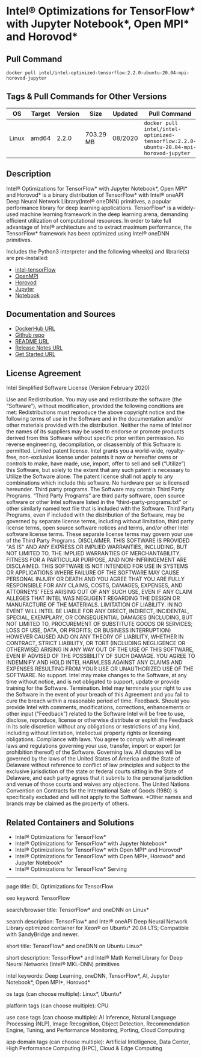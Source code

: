 # Intel® Optimizations for TensorFlow\* with Jupyter Notebook\*, Open MPI\* and Horovod\*

## Pull Command

```
docker pull intel/intel-optimized-tensorflow:2.2.0-ubuntu-20.04-mpi-horovod-jupyter
```

## Tags & Pull Commands for Other Versions

| OS  | Target | Version | Size | Updated | Pull Command |
| --- | ------ | ------- |  --- |  ------ |  ----------- |
| Linux | amd64 | 2.2.0 | 703.29 MB | 08/2020 | `docker pull intel/intel-optimized-tensorflow:2.2.0-ubuntu-20.04-mpi-horovod-jupyter` |

## Description

Intel® Optimizations for TensorFlow\* with Jupyter Notebook\*, Open MPI\* and Horovod\* is a binary distribution of TensorFlow\* with Intel® oneAPI Deep Neural Network Library(Intel® oneDNN) primitives, a popular performance library for deep learning applications. TensorFlow\* is a widely-used machine learning framework in the deep learning arena, demanding efficient utilization of computational resources. In order to take full advantage of Intel® architecture and to extract maximum performance, the TensorFlow\* framework has been optimized using Intel® oneDNN primitives.

Includes the Python3 interpreter and the following wheel(s) and librarie(s) are pre-installed:
 - [intel-tensorFlow](https://pypi.org/project/intel-tensorflow/2.2.0/)
 - [OpenMPI](https://www.open-mpi.org/)
 - [Horovod](https://pypi.org/project/horovod/)
 - [Jupyter](https://pypi.org/project/jupyter/)
 - [Notebook](https://pypi.org/project/notebook/)

## Documentation and Sources

- [DockerHub URL](https://hub.docker.com/r/intel/intel-optimized-tensorflow)
- [Github repo](https://github.com/Intel-tensorflow/tensorflow/tree/master)
- [README URL](https://github.com/Intel-tensorflow/tensorflow/blob/master/README.md)
- [Release Notes URL](https://github.com/Intel-tensorflow/tensorflow/releases)
- [Get Started URL](https://software.intel.com/content/www/us/en/develop/articles/intel-optimization-for-tensorflow-installation-guide.html)

## License Agreement

Intel Simplified Software License (Version February 2020)

Use and Redistribution. You may use and redistribute the software (the “Software”), without modification, provided the following conditions are met:
Redistributions must reproduce the above copyright notice and the following terms of use in the Software and in the documentation and/or other materials provided with the distribution.
Neither the name of Intel nor the names of its suppliers may be used to endorse or promote products derived from this Software without specific prior written permission.
No reverse engineering, decompilation, or disassembly of this Software is permitted.
Limited patent license. Intel grants you a world-wide, royalty-free, non-exclusive license under patents it now or hereafter owns or controls to make, have made, use, import, offer to sell and sell (“Utilize”) this Software, but solely to the extent that any such patent is necessary to Utilize the Software alone. The patent license shall not apply to any combinations which include this software. No hardware per se is licensed hereunder.
Third party programs. The Software may contain Third Party Programs. “Third Party Programs” are third party software, open source software or other Intel software listed in the “third-party-programs.txt” or other similarly named text file that is included with the Software. Third Party Programs, even if included with the distribution of the Software, may be governed by separate license terms, including without limitation, third party license terms, open source software notices and terms, and/or other Intel software license terms. These separate license terms may govern your use of the Third Party Programs.
DISCLAIMER. THIS SOFTWARE IS PROVIDED "AS IS" AND ANY EXPRESS OR IMPLIED WARRANTIES, INCLUDING, BUT NOT LIMITED TO, THE IMPLIED WARRANTIES OF MERCHANTABILITY, FITNESS FOR A PARTICULAR PURPOSE, AND NON-INFRINGEMENT ARE DISCLAIMED. THIS SOFTWARE IS NOT INTENDED FOR USE IN SYSTEMS OR APPLICATIONS WHERE FAILURE OF THE SOFTWARE MAY CAUSE PERSONAL INJURY OR DEATH AND YOU AGREE THAT YOU ARE FULLY RESPONSIBLE FOR ANY CLAIMS, COSTS, DAMAGES, EXPENSES, AND ATTORNEYS’ FEES ARISING OUT OF ANY SUCH USE, EVEN IF ANY CLAIM ALLEGES THAT INTEL WAS NEGLIGENT REGARDING THE DESIGN OR MANUFACTURE OF THE MATERIALS.
LIMITATION OF LIABILITY. IN NO EVENT WILL INTEL BE LIABLE FOR ANY DIRECT, INDIRECT, INCIDENTAL, SPECIAL, EXEMPLARY, OR CONSEQUENTIAL DAMAGES (INCLUDING, BUT NOT LIMITED TO, PROCUREMENT OF SUBSTITUTE GOODS OR SERVICES; LOSS OF USE, DATA, OR PROFITS; OR BUSINESS INTERRUPTION) HOWEVER CAUSED AND ON ANY THEORY OF LIABILITY, WHETHER IN CONTRACT, STRICT LIABILITY, OR TORT (INCLUDING NEGLIGENCE OR OTHERWISE) ARISING IN ANY WAY OUT OF THE USE OF THIS SOFTWARE, EVEN IF ADVISED OF THE POSSIBILITY OF SUCH DAMAGE. YOU AGREE TO INDEMNIFY AND HOLD INTEL HARMLESS AGAINST ANY CLAIMS AND EXPENSES RESULTING FROM YOUR USE OR UNAUTHORIZED USE OF THE SOFTWARE.
No support. Intel may make changes to the Software, at any time without notice, and is not obligated to support, update or provide training for the Software.
Termination. Intel may terminate your right to use the Software in the event of your breach of this Agreement and you fail to cure the breach within a reasonable period of time.
Feedback. Should you provide Intel with comments, modifications, corrections, enhancements or other input (“Feedback”) related to the Software Intel will be free to use, disclose, reproduce, license or otherwise distribute or exploit the Feedback in its sole discretion without any obligations or restrictions of any kind, including without limitation, intellectual property rights or licensing obligations.
Compliance with laws. You agree to comply with all relevant laws and regulations governing your use, transfer, import or export (or prohibition thereof) of the Software.
Governing law. All disputes will be governed by the laws of the United States of America and the State of Delaware without reference to conflict of law principles and subject to the exclusive jurisdiction of the state or federal courts sitting in the State of Delaware, and each party agrees that it submits to the personal jurisdiction and venue of those courts and waives any objections. The United Nations Convention on Contracts for the International Sale of Goods (1980) is specifically excluded and will not apply to the Software.
*Other names and brands may be claimed as the property of others.

## Related Containers and Solutions

- Intel® Optimizations for TensorFlow\*
- Intel® Optimizations for TensorFlow\* with Jupyter Notebook\*
- Intel® Optimizations for TensorFlow\* with Open MPI\* and Horovod\*
- Intel® Optimizations for TensorFlow\* with Open MPI\*, Horovod\* and Jupyter Notebook\*
- Intel® Optimizations for TensorFlow\* Serving

---
page title: DL Optimizations for TensorFlow

seo keyword: TensorFlow

search/browser title: TensorFlow\* and oneDNN on Linux\*

search description: TensorFlow\* and Intel® oneAPI Deep Neural Network Library optimized container for Xeon® on Ubuntu\* 20.04 LTS; Compatible with SandyBridge and newer.

short title: TensorFlow\* and oneDNN on Ubuntu Linux\*

short description: TensorFlow\* and Intel® Math Kernel Library for Deep Neural Networks (Intel® MKL-DNN) primitives

intel keywords: Deep Learning, oneDNN, TensorFlow\*, AI, Jupyter Notebook\*, Open MPI\*, Horovod\*

os tags (can choose multiple): Linux\*, Ubuntu\*

platform tags (can choose multiple): CPU

use case tags (can choose multiple): AI Inference, Natural Language Processing (NLP), Image Recognition, Object Detection, Recommendation Engine, Tuning, and Performance Monitoring, Porting, Cloud Computing

app domain tags (can choose multiple): Artificial Intelligence, Data Center, High Performance Computing (HPC), Cloud & Edge Computing

